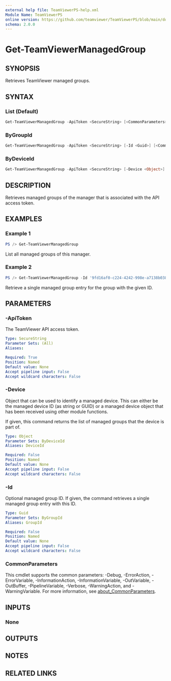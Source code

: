 ```yaml
---
external help file: TeamViewerPS-help.xml
Module Name: TeamViewerPS
online version: https://github.com/teamviewer/TeamViewerPS/blob/main/docs/Cmdlets_help/Get-TeamViewerManagedGroup.md
schema: 2.0.0
---
```


# Get-TeamViewerManagedGroup

## SYNOPSIS

Retrieves TeamViewer managed groups.

## SYNTAX

### List (Default)

```powershell
Get-TeamViewerManagedGroup -ApiToken <SecureString> [<CommonParameters>]
```

### ByGroupId

```powershell
Get-TeamViewerManagedGroup -ApiToken <SecureString> [-Id <Guid>] [<CommonParameters>]
```

### ByDeviceId

```powershell
Get-TeamViewerManagedGroup -ApiToken <SecureString> [-Device <Object>] [<CommonParameters>]
```

## DESCRIPTION

Retrieves managed groups of the manager that is associated with the API access
token.

## EXAMPLES

### Example 1

```powershell
PS /> Get-TeamViewerManagedGroup
```

List all managed groups of this manager.

### Example 2

```powershell
PS /> Get-TeamViewerManagedGroup -Id '9fd16af0-c224-4242-998e-a7138b038dbb'
```

Retrieve a single managed group entry for the group with the given ID.

## PARAMETERS

### -ApiToken

The TeamViewer API access token.

```yaml
Type: SecureString
Parameter Sets: (All)
Aliases:

Required: True
Position: Named
Default value: None
Accept pipeline input: False
Accept wildcard characters: False
```

### -Device

Object that can be used to identify a managed device.
This can either be the managed device ID (as string or GUID) or a managed device
object that has been received using other module functions.

If given, this command returns the list of managed groups that the device is
part of.

```yaml
Type: Object
Parameter Sets: ByDeviceId
Aliases: DeviceId

Required: False
Position: Named
Default value: None
Accept pipeline input: False
Accept wildcard characters: False
```

### -Id

Optional managed group ID. If given, the command retrieves a single managed
group entry with this ID.

```yaml
Type: Guid
Parameter Sets: ByGroupId
Aliases: GroupId

Required: False
Position: Named
Default value: None
Accept pipeline input: False
Accept wildcard characters: False
```

### CommonParameters

This cmdlet supports the common parameters: -Debug, -ErrorAction, -ErrorVariable, -InformationAction, -InformationVariable, -OutVariable, -OutBuffer, -PipelineVariable, -Verbose, -WarningAction, and -WarningVariable. For more information, see [about_CommonParameters](http://go.microsoft.com/fwlink/?LinkID=113216).

## INPUTS

### None

## OUTPUTS

## NOTES

## RELATED LINKS
